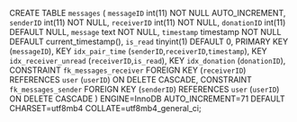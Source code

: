 CREATE TABLE `messages` (
 `messageID` int(11) NOT NULL AUTO_INCREMENT,
 `senderID` int(11) NOT NULL,
 `receiverID` int(11) NOT NULL,
 `donationID` int(11) DEFAULT NULL,
 `message` text NOT NULL,
 `timestamp` timestamp NOT NULL DEFAULT current_timestamp(),
 `is_read` tinyint(1) DEFAULT 0,
 PRIMARY KEY (`messageID`),
 KEY `idx_pair_time` (`senderID`,`receiverID`,`timestamp`),
 KEY `idx_receiver_unread` (`receiverID`,`is_read`),
 KEY `idx_donation` (`donationID`),
 CONSTRAINT `fk_messages_receiver` FOREIGN KEY (`receiverID`) REFERENCES `user` (`userID`) ON DELETE CASCADE,
 CONSTRAINT `fk_messages_sender` FOREIGN KEY (`senderID`) REFERENCES `user` (`userID`) ON DELETE CASCADE
) ENGINE=InnoDB AUTO_INCREMENT=71 DEFAULT CHARSET=utf8mb4 COLLATE=utf8mb4_general_ci;
